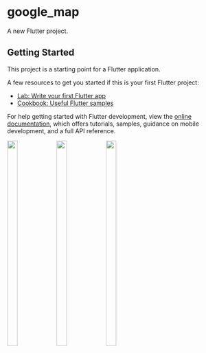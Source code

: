 # google_map

A new Flutter project.

## Getting Started

This project is a starting point for a Flutter application.

A few resources to get you started if this is your first Flutter project:

- [Lab: Write your first Flutter app](https://docs.flutter.dev/get-started/codelab)
- [Cookbook: Useful Flutter samples](https://docs.flutter.dev/cookbook)

For help getting started with Flutter development, view the
[online documentation](https://docs.flutter.dev/), which offers tutorials,
samples, guidance on mobile development, and a full API reference.
<p>
 <img src = "https://user-images.githubusercontent.com/115798958/235054394-b15c28eb-1107-47fe-b66a-5d9b270f1f8f.png"width=22% height=35%>
 <img src = "https://user-images.githubusercontent.com/115798958/235054122-d1528137-224a-4805-a595-c37d1b5f68ce.png"width=22% height=35%>
 <img src = "https://user-images.githubusercontent.com/115798958/235054501-bad66f4f-1ce4-4d38-8d84-05fdbcaea0f0.png"width=22% height=35%>
</p>
